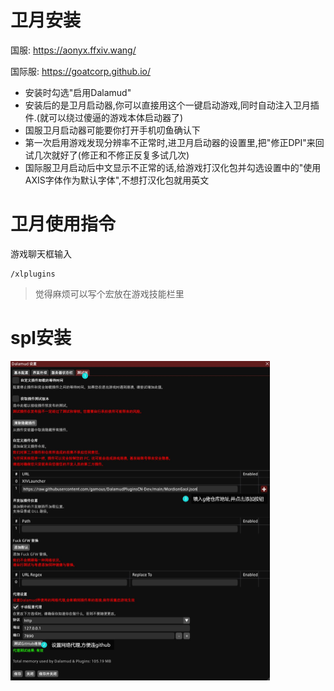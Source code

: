 # 卫月安装

国服: https://aonyx.ffxiv.wang/

国际服: https://goatcorp.github.io/



- 安装时勾选"启用Dalamud"
- 安装后的是卫月启动器,你可以直接用这个一键启动游戏,同时自动注入卫月插件.(就可以绕过傻逼的游戏本体启动器了)
- 国服卫月启动器可能要你打开手机叨鱼确认下
- 第一次启用游戏发现分辨率不正常时,进卫月启动器的设置里,把"修正DPI"来回试几次就好了(修正和不修正反复多试几次)
- 国际服卫月启动后中文显示不正常的话,给游戏打汉化包并勾选设置中的"使用AXIS字体作为默认字体",不想打汉化包就用英文



# 卫月使用指令

游戏聊天框输入

```
/xlplugins
```

> 觉得麻烦可以写个宏放在游戏技能栏里





# spl安装

<img src="img/QQ截图20230501195109.jpg" style="zoom:50%;" />

